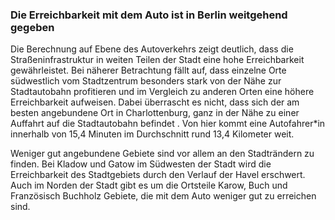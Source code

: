 ### Die Erreichbarkeit mit dem Auto ist in Berlin weitgehend gegeben

<span class="todo">
Die Berechnung auf Ebene des Autoverkehrs zeigt deutlich, dass die Straßeninfrastruktur in weiten Teilen der Stadt eine hohe
 Erreichbarkeit gewährleistet. Bei näherer Betrachtung fällt auf, dass einzelne Orte südwestlich vom Stadtzentrum besonders stark von
  der Nähe zur Stadtautobahn profitieren und im Vergleich zu anderen Orten eine höhere  Erreichbarkeit aufweisen. Dabei überrascht es
   nicht, dass sich der am besten angebundene Ort in Charlottenburg, ganz in der Nähe zu einer Auffahrt auf die Stadtautobahn befindet
   . Von hier kommt eine Autofahrer*in innerhalb von 15,4 Minuten im Durchschnitt rund 13,4 Kilometer weit.
   
Weniger gut angebundene Gebiete sind vor allem an den Stadträndern zu finden. Bei Kladow und Gatow im Südwesten der Stadt wird die
 Erreichbarkeit des Stadtgebiets durch den Verlauf der Havel erschwert. Auch im Norden der Stadt gibt es um die Ortsteile Karow, Buch und
  Französisch Buchholz Gebiete, die mit dem Auto weniger gut zu erreichen sind. 
</span>
